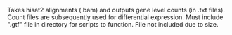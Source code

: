 Takes hisat2 alignments (.bam) and outputs gene level counts (in .txt files). Count files are subsequently used for differential expression. Must include ".gtf" file in directory for scripts to function. File not included due to size.
